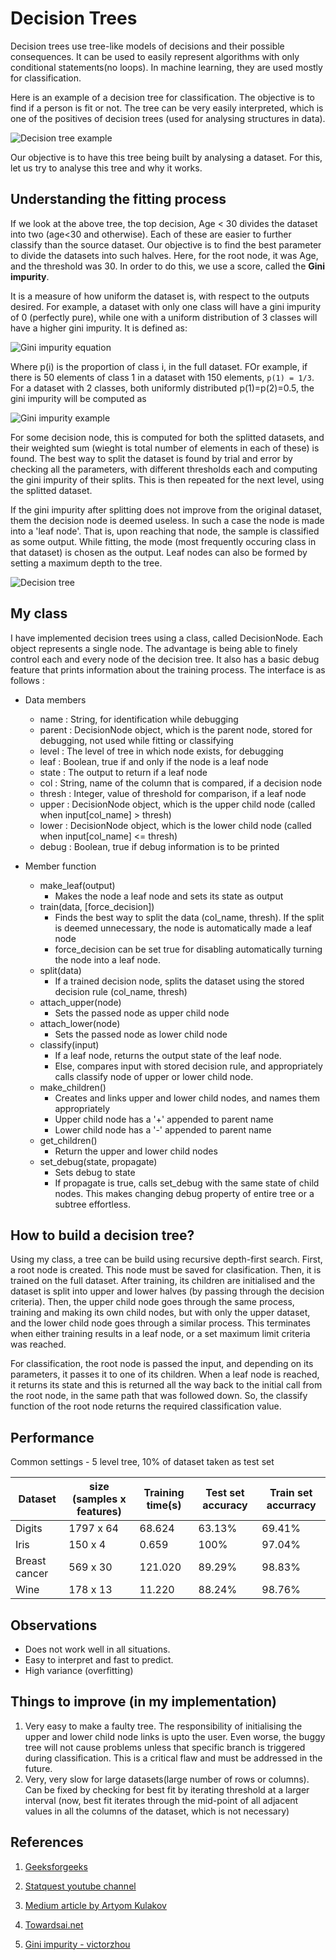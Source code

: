 # Decision Trees

Decision trees use tree-like models of decisions and their possible consequences. It can be used to easily represent algorithms with only conditional statements(no loops). In machine learning, they are used mostly for classification. 

Here is an example of a decision tree for classification. The objective is to find if a person is fit or not. The tree can be very easily interpreted, which is one of the positives of decision trees (used for analysing structures in data).

![Decision tree example](../Documents/Images/decision-tree-3.png)

Our objective is to have this tree being built by analysing a dataset. For this, let us try to analyse this tree and why it works.

## Understanding the fitting process

If we look at the above tree, the top decision, Age < 30 divides the dataset into two (age<30 and otherwise). Each of these are easier to further classify than the source dataset. Our objective is to find the best parameter to divide the datasets into such halves. Here, for the root node, it was Age, and the threshold was 30. In order to do this, we use a score, called the **Gini impurity**.

It is a measure of how uniform the dataset is, with respect to the outputs desired. For example, a dataset with only one class will have a gini impurity of 0 (perfectly pure), while one with a uniform distribution of 3 classes will have a higher gini impurity. It is defined as:

![Gini impurity equation](../Documents/Images/decision-tree-gini.png)

Where p(i) is the proportion of class i, in the full dataset. FOr example, if there is 50 elements of class 1 in a dataset with 150 elements, ```p(1) = 1/3```. For a dataset with 2 classes, both uniformly distributed p(1)=p(2)=0.5, the gini impurity will be computed as

![Gini impurity example](../Documents/Images/decision-tree-gini-example.png)

For some decision node, this is computed for both the splitted datasets, and their weighted sum (wieght is total number of elements in each of these) is found. The best way to split the dataset is found by trial and error by checking all the parameters, with different  thresholds each and computing the gini impurity of their splits. This is then repeated for the next level, using the splitted dataset.

If the gini impurity after splitting does not improve from the original dataset, them the decision node is deemed useless. In such a case the node is made into a 'leaf node'. That is, upon reaching that node, the sample is classified as some output. While fitting, the mode (most frequently occuring class in that dataset) is chosen as the output. Leaf nodes can also be formed by setting a maximum depth to the tree.

![Decision tree ](../Documents/Images/decision-tree.png)

## My class

I have implemented decision trees using a class, called DecisionNode. Each object represents a single node. The advantage is being able to finely control each and every node of the decision tree. It also has a basic debug feature that prints information about the training process. The interface is as follows :

- Data members
  - name : String, for identification while debugging
  - parent : DecisionNode object, which is the parent node, stored for debugging, not used while fitting or classifying
  - level : The level of tree in which node exists, for debugging
  - leaf : Boolean, true if and only if the node is a leaf node
  - state : The output to return if a leaf node
  - col : String, name of the column that is compared, if a decision node
  - thresh : Integer, value of threshold for comparison, if a leaf node
  - upper : DecisionNode object, which is the upper child node (called when input[col_name] > thresh)
  - lower : DecisionNode object, which is the lower child node (called when input[col_name] <= thresh)
  - debug : Boolean, true if debug information is to be printed

- Member function
  - make_leaf(output)
    - Makes the node a leaf node and sets its state as output
  - train(data, [force_decision])
    - Finds the best way to split the data (col_name, thresh). If the split is deemed unnecessary, the node is automatically made a leaf node
    - force_decision can be set true for disabling automatically turning the node into a leaf node.
  - split(data)
    - If a trained decision node, splits the dataset using the stored decision rule (col_name, thresh)
  - attach_upper(node)
    - Sets the passed node as upper child node
  - attach_lower(node)
    - Sets the passed node as lower child node
  - classify(input)
    - If a leaf node, returns the output state of the leaf node. 
    - Else, compares input with stored decision rule, and appropriately calls classify node of upper or lower child node.
  - make_children()
    - Creates and links upper and lower child nodes, and names them appropriately
    - Upper child node has a '+' appended to parent name
    - Lower child node has a '-' appended to parent name
  - get_children()
    - Return the upper and lower child nodes
  - set_debug(state, propagate)
    - Sets debug to state
    - If propagate is true, calls set_debug with the same state of child nodes. This makes changing debug property of entire tree or a subtree effortless.

## How to build a decision tree?

Using my class, a tree can be build using recursive depth-first search. First, a root node is created. This node must be saved for clasification. Then, it is trained on the full dataset. After training, its children are initialised and the dataset is split into upper and lower halves (by passing through the decision criteria). Then, the upper child node goes through the same process, training and making its own child nodes, but with only the upper dataset, and the lower child node goes through a similar process. This terminates when either training results in a leaf node, or a set maximum limit criteria was reached.

For classification, the root node is passed the input, and depending on its parameters, it passes it to one of its children. When a leaf node is reached, it returns its state and this is returned all the way back to the initial call from the root node, in the same path that was followed down. So, the classify function of the root node returns the required classification value.

## Performance

Common settings - 5 level tree, 10% of dataset taken as test set

|Dataset|size (samples x features)|Training time(s)|Test set accuracy|Train set accurracy|
|---|---|---|---|---|
|Digits|1797 x 64|68.624|63.13%|69.41%|
|Iris|150 x 4|0.659|100%|97.04%|
|Breast cancer|569 x 30|121.020|89.29%|98.83%|
|Wine|178 x 13|11.220|88.24%|98.76%|

## Observations

- Does not work well in all situations.
- Easy to interpret and fast to predict.
- High variance (overfitting)

## Things to improve (in my implementation)

1. Very easy to make a faulty tree. The responsibility of initialising the upper and lower child node links is upto the user. Even worse, the buggy tree will not cause problems unless that specific branch is triggered during classification. This is a critical flaw and must be addressed in the future.
2. Very, very slow for large datasets(large number of rows or columns). Can be fixed by checking for best fit by iterating threshold at a larger interval (now, best fit iterates through the mid-point of all adjacent values in all the columns of the dataset, which is not necessary)

## References

1. [Geeksforgeeks](https://www.geeksforgeeks.org/decision-tree-introduction-example/#:~:text=Decision%20tree%20uses%20the%20tree,attributes%20using%20the%20decision%20tree.)

2. [Statquest youtube channel](https://www.youtube.com/watch?v=7VeUPuFGJHk)

3. [Medium article by Artyom Kulakov](https://medium.com/datadriveninvestor/easy-implementation-of-decision-tree-with-python-numpy-9ec64f05f8ae)

4. [Towardsai.net](https://towardsai.net/p/programming/decision-trees-explained-with-a-practical-example-fe47872d3b53)

5. [Gini impurity - victorzhou](https://victorzhou.com/blog/gini-impurity/)
